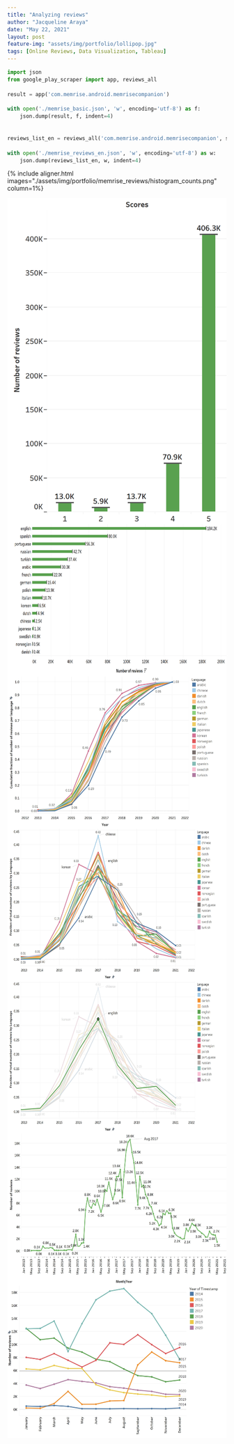 ```yaml
---
title: "Analyzing reviews"
author: "Jacqueline Araya"
date: "May 22, 2021"
layout: post
feature-img: "assets/img/portfolio/lollipop.jpg"
tags: [Online Reviews, Data Visualization, Tableau]
---
```




```python
import json
from google_play_scraper import app, reviews_all

result = app('com.memrise.android.memrisecompanion')

with open('./memrise_basic.json', 'w', encoding='utf-8') as f:
	json.dump(result, f, indent=4)


reviews_list_en = reviews_all('com.memrise.android.memrisecompanion', sleep_milliseconds=100, language='en')

with open('./memrise_reviews_en.json', 'w', encoding='utf-8') as w:
	json.dump(reviews_list_en, w, indent=4)
```



{% include aligner.html images="./assets/img/portfolio/memrise_reviews/histogram_counts.png" column=1%}

<img src="/assets/img/portfolio/memrise_reviews/histogram_counts.png" width="800" height="750" style="display: block; margin: auto;" />




<img src="/assets/img/portfolio/memrise_reviews/hist_perlanguage.png" width="800" height="350" style="display: block; margin: auto;" />




<img src="/assets/img/portfolio/memrise_reviews/cumulative_count_language_all.jpg" width="800" height="350" style="display: block; margin: auto;" />




<img src="/assets/img/portfolio/memrise_reviews/fraction_count_language_all.jpg" width="800" height="350" style="display: block; margin: auto;" />



<img src="/assets/img/portfolio/memrise_reviews/fraction_count_language_english.jpg" width="800" height="350" style="display: block; margin: auto;" />



<img src="/assets/img/portfolio/memrise_reviews/reviewcount_evolution_basic.jpg" width="800" height="350" style="display: block; margin: auto;" />



<img src="/assets/img/portfolio/memrise_reviews/trends_byyear.jpg" width="800" height="350" style="display: block; margin: auto;" />

